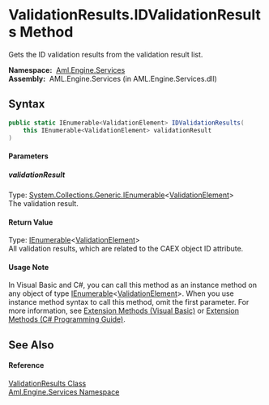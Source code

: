 ValidationResults.IDValidationResults Method
============================================
Gets the ID validation results from the validation result list.

  **Namespace:**  [Aml.Engine.Services][1]  
  **Assembly:**  AML.Engine.Services (in AML.Engine.Services.dll)

Syntax
------

```csharp
public static IEnumerable<ValidationElement> IDValidationResults(
	this IEnumerable<ValidationElement> validationResult
)
```

#### Parameters

##### *validationResult*
Type: [System.Collections.Generic.IEnumerable][2]&lt;[ValidationElement][3]>  
The validation result.

#### Return Value
Type: [IEnumerable][2]&lt;[ValidationElement][3]>  
All validation results, which are related to the CAEX object ID attribute.
#### Usage Note
In Visual Basic and C#, you can call this method as an instance method on any object of type [IEnumerable][2]&lt;[ValidationElement][3]>. When you use instance method syntax to call this method, omit the first parameter. For more information, see [Extension Methods (Visual Basic)][4] or [Extension Methods (C# Programming Guide)][5].

See Also
--------

#### Reference
[ValidationResults Class][6]  
[Aml.Engine.Services Namespace][1]  

[1]: ../README.md
[2]: https://docs.microsoft.com/dotnet/api/system.collections.generic.ienumerable-1
[3]: ../ValidationElement/README.md
[4]: https://docs.microsoft.com/dotnet/visual-basic/programming-guide/language-features/procedures/extension-methods
[5]: https://docs.microsoft.com/dotnet/csharp/programming-guide/classes-and-structs/extension-methods
[6]: README.md
[7]: https://www.automationml.org
[8]: ../../icons/logoShade.png